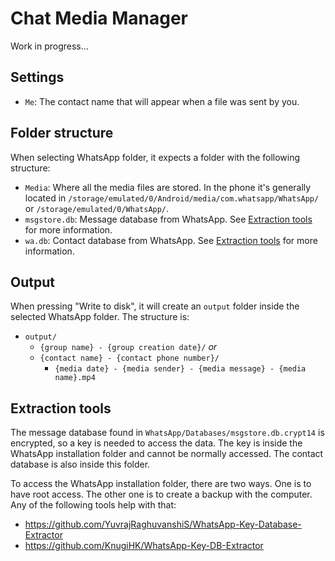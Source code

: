 # Chat Media Manager

Work in progress...

## Settings

- `Me`: The contact name that will appear when a file was sent by you.

## Folder structure

When selecting WhatsApp folder, it expects a folder with the following structure:

- `Media`: Where all the media files are stored. In the phone it's generally located in `/storage/emulated/0/Android/media/com.whatsapp/WhatsApp/` or `/storage/emulated/0/WhatsApp/`.
- `msgstore.db`: Message database from WhatsApp. See [Extraction tools](#extraction-tools) for more information.
- `wa.db`: Contact database from WhatsApp. See [Extraction tools](#extraction-tools) for more information.

## Output

When pressing "Write to disk", it will create an `output` folder inside the selected WhatsApp folder. The structure is:

- `output/`
  - `{group name} - {group creation date}/` _or_
  - `{contact name} - {contact phone number}/`
    - `{media date} - {media sender} - {media message} - {media name}.mp4`

## Extraction tools

The message database found in `WhatsApp/Databases/msgstore.db.crypt14` is encrypted, so a key is needed to access the data. The key is inside the WhatsApp installation folder and cannot be normally accessed. The contact database is also inside this folder.

To access the WhatsApp installation folder, there are two ways. One is to have root access. The other one is to create a backup with the computer. Any of the following tools help with that:

- https://github.com/YuvrajRaghuvanshiS/WhatsApp-Key-Database-Extractor
- https://github.com/KnugiHK/WhatsApp-Key-DB-Extractor
